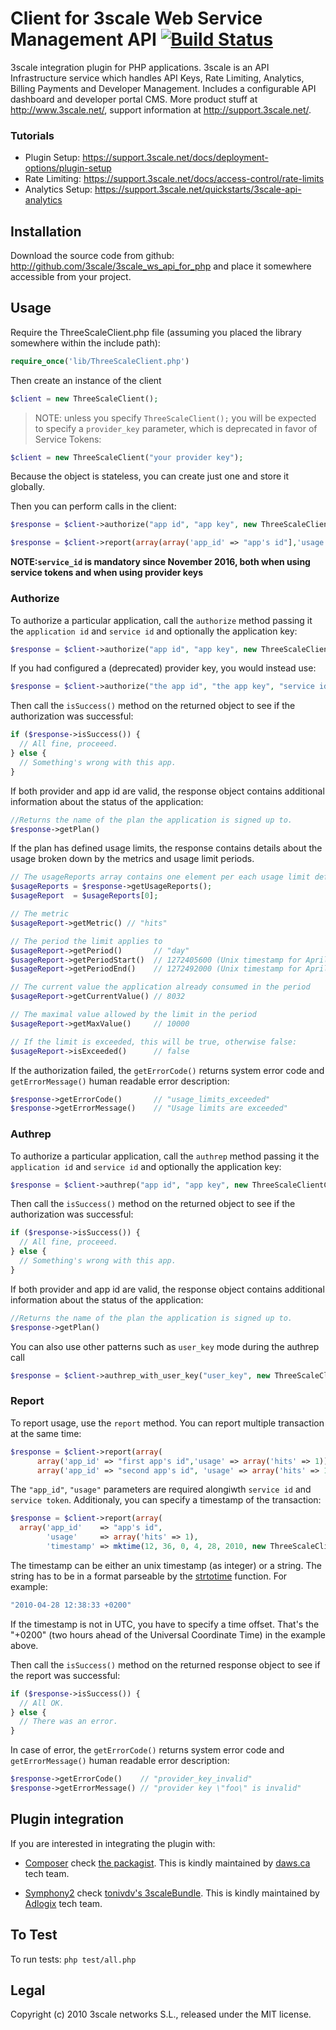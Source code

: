 # Client for 3scale Web Service Management API [![Build Status](https://secure.travis-ci.org/3scale/3scale_ws_api_for_php.png?branch=master)](http://travis-ci.org/3scale/3scale_ws_api_for_php)
3scale integration plugin for PHP applications. 3scale is an API Infrastructure service which handles API Keys, Rate Limiting, Analytics, Billing Payments and Developer Management. Includes a configurable API dashboard and developer portal CMS. More product stuff at http://www.3scale.net/, support information at http://support.3scale.net/.

### Tutorials
* Plugin Setup: https://support.3scale.net/docs/deployment-options/plugin-setup
* Rate Limiting: https://support.3scale.net/docs/access-control/rate-limits
* Analytics Setup: https://support.3scale.net/quickstarts/3scale-api-analytics

## Installation

Download the source code from github: http://github.com/3scale/3scale_ws_api_for_php and place it somewhere accessible from your project.

## Usage

Require the ThreeScaleClient.php file (assuming you placed the library somewhere within the
include path):

```php
require_once('lib/ThreeScaleClient.php')
```

Then create an instance of the client
```php
$client = new ThreeScaleClient();
```

> NOTE: unless you specify ```ThreeScaleClient();``` you will be expected to specify
a `provider_key` parameter, which is deprecated in favor of Service Tokens:
```php
$client = new ThreeScaleClient("your provider key");
```

Because the object is stateless, you can create just one and store it globally.

Then you can perform calls in the client:

```php
$response = $client->authorize("app id", "app key", new ThreeScaleClientCredentials("service id", "service token"));
```

```php
$response = $client->report(array(array('app_id' => "app's id"],'usage' => array('hits' => 1))), new ThreeScaleClientCredentials("service id", "service token"));
```

**NOTE:`service_id` is mandatory since November 2016, both when using service tokens and when using provider keys**

### Authorize

To authorize a particular application, call the `authorize` method passing it the 
`application id` and `service id` and optionally the application key:

```php
$response = $client->authorize("app id", "app key", new ThreeScaleClientCredentials("service id", "service token"));
```

If you had configured a (deprecated) provider key, you would instead use:

```php
$response = $client->authorize("the app id", "the app key", "service id"));
```

Then call the `isSuccess()` method on the returned object to see if the authorization was
successful:

```php
if ($response->isSuccess()) {
  // All fine, proceeed.
} else {
  // Something's wrong with this app.
}
```

If both provider and app id are valid, the response object contains additional information about the status of the application:

```php
//Returns the name of the plan the application is signed up to.
$response->getPlan()
```

If the plan has defined usage limits, the response contains details about the usage broken down by the metrics and usage limit periods.

```php
// The usageReports array contains one element per each usage limit defined on the plan.
$usageReports = $response->getUsageReports();
$usageReport  = $usageReports[0];

// The metric
$usageReport->getMetric() // "hits"

// The period the limit applies to
$usageReport->getPeriod()       // "day"
$usageReport->getPeriodStart()  // 1272405600 (Unix timestamp for April 28, 2010, 00:00:00)
$usageReport->getPeriodEnd()    // 1272492000 (Unix timestamp for April 29, 2010, 00:00:00)

// The current value the application already consumed in the period
$usageReport->getCurrentValue() // 8032

// The maximal value allowed by the limit in the period
$usageReport->getMaxValue()     // 10000

// If the limit is exceeded, this will be true, otherwise false:
$usageReport->isExceeded()      // false
```

If the authorization failed, the `getErrorCode()` returns system error code and `getErrorMessage()` human readable error description:
 
```php    
$response->getErrorCode()       // "usage_limits_exceeded"
$response->getErrorMessage()    // "Usage limits are exceeded"
```

### Authrep

To authorize a particular application, call the `authrep` method passing it the 
`application id` and `service id` and optionally the application key:

```php
$response = $client->authrep("app id", "app key", new ThreeScaleClientCredentials("service id", "service token"), array('hits' => 1));
```

Then call the `isSuccess()` method on the returned object to see if the authorization was
successful:

```php
if ($response->isSuccess()) {
  // All fine, proceeed.
} else {
  // Something's wrong with this app.
}
```

If both provider and app id are valid, the response object contains additional information about the status of the application:

```php
//Returns the name of the plan the application is signed up to.
$response->getPlan()
```

You can also use other patterns such as `user_key` mode during the authrep call

```php
$response = $client->authrep_with_user_key("user_key", new ThreeScaleClientCredentials("service id", "service token"), array('hits' => 1));
```

### Report

To report usage, use the `report` method. You can report multiple transaction at the same time:

```php    
$response = $client->report(array(
      array('app_id' => "first app's id",'usage' => array('hits' => 1)),
      array('app_id' => "second app's id", 'usage' => array('hits' => 1))), new ThreeScaleClientCredentials("service id", "service token"));
```

The `"app_id"`,  `"usage"` parameters are required alongiwth `service id` and `service token`. Additionaly, you can specify a timestamp
of the transaction:

```php
$response = $client->report(array(
  array('app_id'    => "app's id",
        'usage'     => array('hits' => 1),
        'timestamp' => mktime(12, 36, 0, 4, 28, 2010, new ThreeScaleClientCredentials("service id", "service token")));
```

The timestamp can be either an unix timestamp (as integer) or a string. The string has to be in a
format parseable by the [strtotime](http://php.net/manual/en/function.strtotime.php) function.
For example:

```php    
"2010-04-28 12:38:33 +0200"
```

If the timestamp is not in UTC, you have to specify a time offset. That's the "+0200" 
(two hours ahead of the Universal Coordinate Time) in the example above.

Then call the `isSuccess()` method on the returned response object to see if the report was
successful:

```php    
if ($response->isSuccess()) {
  // All OK.
} else {
  // There was an error.
}
```

In case of error, the `getErrorCode()` returns system error code and `getErrorMessage()`
human readable error description:

```php    
$response->getErrorCode()    // "provider_key_invalid"
$response->getErrorMessage() // "provider key \"foo\" is invalid"
```

## Plugin integration

If you are interested in integrating the plugin with:

* [Composer](http://getcomposer.org/) check [the packagist](https://packagist.org/packages/tdaws/3scale_ws_api_for_php). This is kindly maintained by [daws.ca](http://daws.ca) tech team.

* [Symphony2](http://symfony.com/) check [tonivdv's 3scaleBundle](https://github.com/tonivdv/3scaleBundle). This is kindly maintained by [Adlogix](http://www.adlogix.eu) tech team.

## To Test

To run tests: `php test/all.php`

## Legal

Copyright (c) 2010 3scale networks S.L., released under the MIT license.

